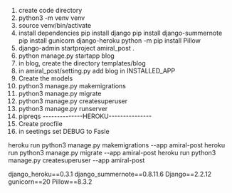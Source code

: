 1. create code directory
2. python3 -m venv venv
3. source venv/bin/activate
4. install dependencies
pip install django
pip install django-summernote
pip install gunicorn django-heroku
python -m pip install Pillow
5. django-admin startproject amiral_post .
6. python manage.py startapp blog
7. in blog, create the directory templates/blog
8. in amiral_post/setting.py add blog in INSTALLED_APP
9. Create the models
11. python3 manage.py makemigrations
12. python3 manage.py migrate
13. python3 manage.py createsuperuser
14. python3 manage.py runserver
15. pipreqs
--------------HEROKU---------------
1. Create procfile
2. in seetings set DEBUG to Fasle

 heroku run python3 manage.py makemigrations --app amiral-post
 heroku run python3 manage.py migrate --app amiral-post
  heroku run python3 manage.py createsuperuser --app amiral-post

django_heroku==0.3.1
django_summernote==0.8.11.6
Django==2.2.12
gunicorn==20
Pillow==8.3.2